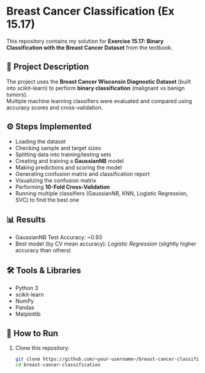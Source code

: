 # Breast Cancer Classification (Ex 15.17)

This repository contains my solution for **Exercise 15.17: Binary Classification with the Breast Cancer Dataset** from the textbook.

## 📘 Project Description
The project uses the **Breast Cancer Wisconsin Diagnostic Dataset** (built into scikit-learn) to perform **binary classification** (malignant vs benign tumors).  
Multiple machine learning classifiers were evaluated and compared using accuracy scores and cross-validation.

## ⚙️ Steps Implemented
- Loading the dataset
- Checking sample and target sizes
- Splitting data into training/testing sets
- Creating and training a **GaussianNB** model
- Making predictions and scoring the model
- Generating confusion matrix and classification report
- Visualizing the confusion matrix
- Performing **10-Fold Cross-Validation**
- Running multiple classifiers (GaussianNB, KNN, Logistic Regression, SVC) to find the best one

## 📊 Results
- GaussianNB Test Accuracy: ~0.93  
- Best model (by CV mean accuracy): *Logistic Regression* (slightly higher accuracy than others)

## 🛠️ Tools & Libraries
- Python 3
- scikit-learn
- NumPy
- Pandas
- Matplotlib

## 🚀 How to Run
1. Clone this repository:
   ```bash
   git clone https://github.com/<your-username>/breast-cancer-classification.git
   cd breast-cancer-classification
